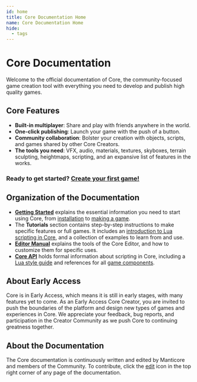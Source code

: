 ```yaml
---
id: home
title: Core Documentation Home
name: Core Documentation Home
hide:
  - tags
---
```


# Core Documentation

Welcome to the official documentation of Core, the community-focused game creation tool with everything you need to develop and publish high quality games.

## Core Features

- **Built-in multiplayer**: Share and play with friends anywhere in the world.
- **One-click publishing**: Launch your game with the push of a button.
- **Community collaboration**: Bolster your creation with objects, scripts, and games shared by other Core Creators.
- **The tools you need**: VFX, audio, materials, textures, skyboxes, terrain sculpting, heightmaps, scripting, and an expansive list of features in the works.

### Ready to get started? [Create your first game!](my_first_multiplayer_game.md)

## Organization of the Documentation

- [**Getting Started**](editor_intro.md) explains the essential information you need to start using Core, from [installation](installing_core.md) to [making a game](my_first_multiplayer_game.md).
- The **Tutorials** section contains step-by-step instructions to make specific features or full games. It includes an [introduction to Lua scripting in Core](lua_basics_lightbulb.md), and a collection of examples to learn from and use.
- [**Editor Manual**](editor_intro.md) explains the tools of the Core Editor, and how to customize them for specific uses.
- [**Core API**](api/index.md) holds formal information about scripting in Core, including a [Lua style guide](lua_style_guide.md) and references for all [game components](components.md).

## About Early Access

Core is in Early Access, which means it is still in early stages, with many features yet to come. As an Early Access Core Creator, you are invited to push the boundaries of the platform and design new types of games and experiences in Core. We appreciate your feedback, bug reports, and participation in the Creator Community as we push Core to continuing greatness together.

## About the Documentation

The Core documentation is continuously written and edited by Manticore and members of the Community. To contribute, click the <a href="#" title="Edit this page" class="md-icon">edit</a> icon in the top right corner of any page of the documentation.
